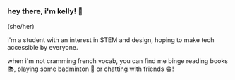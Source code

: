 ### hey there, i'm kelly! 👋

<!--
**kellyhum/kellyhum** is a ✨ _special_ ✨ repository because its `README.md` (this file) appears on your GitHub profile.

Here are some ideas to get you started:

- 🔭 I’m currently working on ...
- 🌱 I’m currently learning ...
- 👯 I’m looking to collaborate on ...
- 🤔 I’m looking for help with ...
- 💬 Ask me about ...
- 📫 How to reach me: ...
- 😄 Pronouns: ...
- ⚡ Fun fact: ...
-->

(she/her)

i'm a student with an interest in STEM and design, hoping to make tech accessible by everyone.

when i'm not cramming french vocab, you can find me binge reading books 📚, playing some badminton 🏸 or chatting with friends 😁!